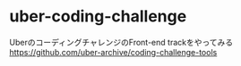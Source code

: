 # uber-coding-challenge
UberのコーディングチャレンジのFront-end trackをやってみる  
https://github.com/uber-archive/coding-challenge-tools
